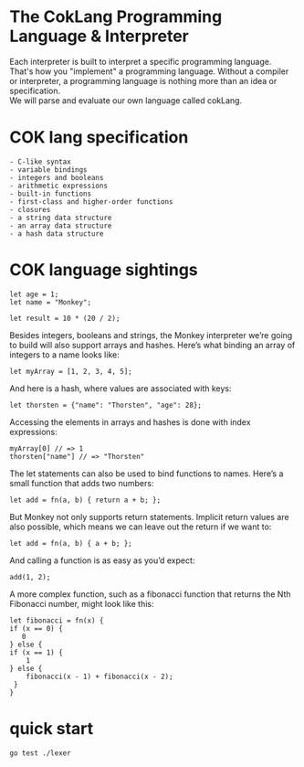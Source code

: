 # The CokLang Programming Language & Interpreter
Each interpreter is built to interpret a specific programming language. That's how you "implement" a programming language. 
Without a compiler or interpreter, a programming language is nothing more than an idea or specification.  
We will parse and evaluate our own language called cokLang.

# COK lang specification
```
- C-like syntax
- variable bindings
- integers and booleans
- arithmetic expressions
- built-in functions
- first-class and higher-order functions
- closures
- a string data structure
- an array data structure
- a hash data structure
```

# COK language sightings
``` env
let age = 1;
let name = "Monkey";

let result = 10 * (20 / 2);

```

Besides integers, booleans and strings, the Monkey interpreter we’re going to build will also
support arrays and hashes. Here’s what binding an array of integers to a name looks like:
``` env
let myArray = [1, 2, 3, 4, 5];
```

And here is a hash, where values are associated with keys:
``` env
let thorsten = {"name": "Thorsten", "age": 28};
```

Accessing the elements in arrays and hashes is done with index expressions:
``` env
myArray[0] // => 1
thorsten["name"] // => "Thorsten"
```

The let statements can also be used to bind functions to names. Here’s a small function that
adds two numbers:
``` env
let add = fn(a, b) { return a + b; };
```

But Monkey not only supports return statements. Implicit return values are also possible, which means we can leave out the return if we want to:
``` env
let add = fn(a, b) { a + b; };
```

And calling a function is as easy as you’d expect:
``` env
add(1, 2);
```


A more complex function, such as a fibonacci function that returns the Nth Fibonacci number,
might look like this:
``` env
let fibonacci = fn(x) {
if (x == 0) {
   0
} else {
if (x == 1) {
    1
} else {
    fibonacci(x - 1) + fibonacci(x - 2);
 }
}
```





# quick start
``` console
go test ./lexer
```

